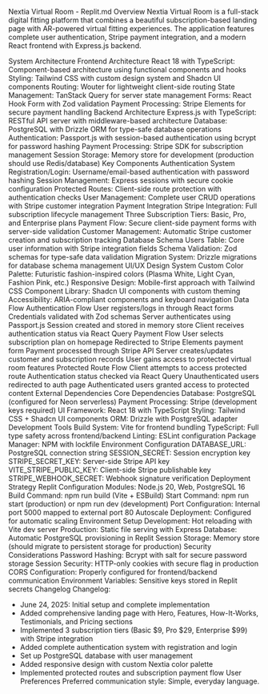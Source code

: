 Nextia Virtual Room - Replit.md
Overview
Nextia Virtual Room is a full-stack digital fitting platform that combines a beautiful subscription-based landing page with AR-powered virtual fitting experiences. The application features complete user authentication, Stripe payment integration, and a modern React frontend with Express.js backend.

System Architecture
Frontend Architecture
React 18 with TypeScript: Component-based architecture using functional components and hooks
Styling: Tailwind CSS with custom design system and Shadcn UI components
Routing: Wouter for lightweight client-side routing
State Management: TanStack Query for server state management
Forms: React Hook Form with Zod validation
Payment Processing: Stripe Elements for secure payment handling
Backend Architecture
Express.js with TypeScript: RESTful API server with middleware-based architecture
Database: PostgreSQL with Drizzle ORM for type-safe database operations
Authentication: Passport.js with session-based authentication using bcrypt for password hashing
Payment Processing: Stripe SDK for subscription management
Session Storage: Memory store for development (production should use Redis/database)
Key Components
Authentication System
Registration/Login: Username/email-based authentication with password hashing
Session Management: Express sessions with secure cookie configuration
Protected Routes: Client-side route protection with authentication checks
User Management: Complete user CRUD operations with Stripe customer integration
Payment Integration
Stripe Integration: Full subscription lifecycle management
Three Subscription Tiers: Basic, Pro, and Enterprise plans
Payment Flow: Secure client-side payment forms with server-side validation
Customer Management: Automatic Stripe customer creation and subscription tracking
Database Schema
Users Table: Core user information with Stripe integration fields
Schema Validation: Zod schemas for type-safe data validation
Migration System: Drizzle migrations for database schema management
UI/UX Design System
Custom Color Palette: Futuristic fashion-inspired colors (Plasma White, Light Cyan, Fashion Pink, etc.)
Responsive Design: Mobile-first approach with Tailwind CSS
Component Library: Shadcn UI components with custom theming
Accessibility: ARIA-compliant components and keyboard navigation
Data Flow
Authentication Flow
User registers/logs in through React forms
Credentials validated with Zod schemas
Server authenticates using Passport.js
Session created and stored in memory store
Client receives authentication status via React Query
Payment Flow
User selects subscription plan on homepage
Redirected to Stripe Elements payment form
Payment processed through Stripe API
Server creates/updates customer and subscription records
User gains access to protected virtual room features
Protected Route Flow
Client attempts to access protected route
Authentication status checked via React Query
Unauthenticated users redirected to auth page
Authenticated users granted access to protected content
External Dependencies
Core Dependencies
Database: PostgreSQL (configured for Neon serverless)
Payment Processing: Stripe (development keys required)
UI Framework: React 18 with TypeScript
Styling: Tailwind CSS + Shadcn UI components
ORM: Drizzle with PostgreSQL adapter
Development Tools
Build System: Vite for frontend bundling
TypeScript: Full type safety across frontend/backend
Linting: ESLint configuration
Package Manager: NPM with lockfile
Environment Configuration
DATABASE_URL: PostgreSQL connection string
SESSION_SECRET: Session encryption key
STRIPE_SECRET_KEY: Server-side Stripe API key
VITE_STRIPE_PUBLIC_KEY: Client-side Stripe publishable key
STRIPE_WEBHOOK_SECRET: Webhook signature verification
Deployment Strategy
Replit Configuration
Modules: Node.js 20, Web, PostgreSQL 16
Build Command: npm run build (Vite + ESBuild)
Start Command: npm run start (production) or npm run dev (development)
Port Configuration: Internal port 5000 mapped to external port 80
Autoscale Deployment: Configured for automatic scaling
Environment Setup
Development: Hot reloading with Vite dev server
Production: Static file serving with Express
Database: Automatic PostgreSQL provisioning in Replit
Session Storage: Memory store (should migrate to persistent storage for production)
Security Considerations
Password Hashing: Bcrypt with salt for secure password storage
Session Security: HTTP-only cookies with secure flag in production
CORS Configuration: Properly configured for frontend/backend communication
Environment Variables: Sensitive keys stored in Replit secrets
Changelog
Changelog:
- June 24, 2025: Initial setup and complete implementation
- Added comprehensive landing page with Hero, Features, How-It-Works, Testimonials, and Pricing sections
- Implemented 3 subscription tiers (Basic $9, Pro $29, Enterprise $99) with Stripe integration
- Added complete authentication system with registration and login
- Set up PostgreSQL database with user management
- Added responsive design with custom Nextia color palette
- Implemented protected routes and subscription payment flow
User Preferences
Preferred communication style: Simple, everyday language.